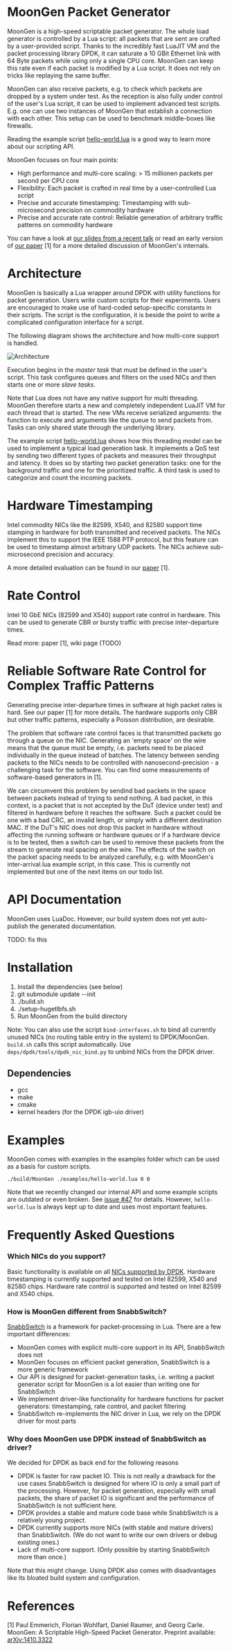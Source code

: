 # MoonGen Packet Generator

MoonGen is a high-speed scriptable packet generator.
The whole load generator is controlled by a Lua script: all packets that are sent are crafted by a user-provided script.
Thanks to the incredibly fast LuaJIT VM and the packet processing library DPDK, it can saturate a 10 GBit Ethernet link with 64 Byte packets while using only a single CPU core.
MoonGen can keep this rate even if each packet is modified by a Lua script. It does not rely on tricks like replaying the same buffer.

MoonGen can also receive packets, e.g. to check which packets are dropped by a
system under test. As the reception is also fully under control of the user's
Lua script, it can be used to implement advanced test scripts. E.g. one can use
two instances of MoonGen that establish a connection with each other. This
setup can be used to benchmark middle-boxes like firewalls.

Reading the example script [hello-world.lua](https://github.com/emmericp/MoonGen/blob/master/examples/hello-world.lua) is a good way to learn more about our scripting API.

MoonGen focuses on four main points:

* High performance and multi-core scaling: > 15 millionen packets per second per CPU core
* Flexibility: Each packet is crafted in real time by a user-controlled Lua script
* Precise and accurate timestamping: Timestamping with sub-microsecond precision on commodity hardware
* Precise and accurate rate control: Reliable generation of arbitrary traffic patterns on commodity hardware

You can have a look at [our slides from a recent talk](https://raw.githubusercontent.com/emmericp/MoonGen/master/doc/Slides.pdf) or read an early version of [our paper](http://arxiv.org/abs/1410.3322) [1] for a more detailed discussion of MoonGen's internals.


# Architecture

MoonGen is basically a Lua wrapper around DPDK with utility functions for packet generation.
Users write custom scripts for their experiments. Users are encouraged to make use of hard-coded setup-specific constants in their scripts. The script is the configuration, it is beside the point to write a complicated configuration interface for a script.

The following diagram shows the architecture and how multi-core support is handled.

![Architecture](https://raw.githubusercontent.com/emmericp/MoonGen/master/doc/img/moongen-architecture.png)

Execution begins in the *master task* that must be defined in the user's script.
This task configures queues and filters on the used NICs and then starts one or more *slave tasks*.

Note that Lua does not have any native support for multi threading.
MoonGen therefore starts a new and completely independent LuaJIT VM for each thread that is started.
The new VMs receive serialized arguments: the function to execute and arguments like the queue to send packets from.
Tasks can only shared state through the underlying library.

The example script [hello-world.lua](https://github.com/emmericp/MoonGen/blob/master/examples/hello-world.lua) shows how this threading model can be used to implement a typical load generation task.
It implements a QoS test by sending two different types of packets and measures their throughput and latency. It does so by starting two packet generation tasks: one for the background traffic and one for the prioritized traffic.
A third task is used to categorize and count the incoming packets.


# Hardware Timestamping
Intel commodity NICs like the 82599, X540, and 82580 support time stamping in hardware for both transmitted and received packets.
The NICs implement this to support the IEEE 1588 PTP protocol, but this feature can be used to timestamp almost arbitrary UDP packets.
The NICs achieve sub-microsecond precision and accuracy.

A more detailed evaluation can be found in our [paper](http://arxiv.org/abs/1410.3322) [1].

# Rate Control
Intel 10 GbE NICs (82599 and X540) support rate control in hardware.
This can be used to generate CBR or bursty traffic with precise inter-departure times.

Read more: paper [1], wiki page (TODO)

# Reliable Software Rate Control for Complex Traffic Patterns
Generating precise inter-departure times in software at high packet rates is hard.
See our paper [1] for more details.
The hardware supports only CBR but other traffic patterns, especially a Poisson distribution, are desirable.

The problem that software rate control faces is that transmitted packets go through a queue on the NIC.
Generating an 'empty space' on the wire means that the queue must be empty, i.e. packets need to be placed individually in the queue instead of batches.
The latency between sending packets to the NICs needs to be controlled with nanosecond-precision - a challenging task for the software.
You can find some measurements of software-based generators in [1].

We can circumvent this problem by sendind bad packets in the space between packets instead of trying to send nothing.
A bad packet, in this context, is a packet that is not accepted by the DuT (device under test) and filtered in hardware before it reaches the software.
Such a packet could be one with a bad CRC, an invalid length, or simply with a different destination MAC.
If the DuT's NIC does not drop this packet in hardware without affecting the running software or hardware queues or if a hardware device is to be tested, then a switch can be used to remove these packets from the stream to generate real spacing on the wire.
The effects of the switch on the packet spacing needs to be analyzed carefully, e.g. with MoonGen's inter-arrival.lua example script, in this case.
This is currently not implemented but one of the next items on our todo list.


# API Documentation
MoonGen uses LuaDoc. However, our build system does not yet auto-publish the generated documentation.

TODO: fix this


# Installation

1. Install the dependencies (see below)
2. git submodule update --init
2. ./build.sh
3. ./setup-hugetlbfs.sh
4. Run MoonGen from the build directory

Note: You can also use the script `bind-interfaces.sh` to bind all currently unused NICs (no routing table entry in the system) to DPDK/MoonGen. `build.sh` calls this script automatically.
Use `deps/dpdk/tools/dpdk_nic_bind.py` to unbind NICs from the DPDK driver.


## Dependencies
* gcc
* make
* cmake
* kernel headers (for the DPDK igb-uio driver)

# Examples
MoonGen comes with examples in the examples folder which can be used as a basis for custom scripts.

    ./build/MoonGen ./examples/hello-world.lua 0 0

Note that we recently changed our internal API and some example scripts are outdated or even broken. See [issue #47](https://github.com/emmericp/MoonGen/issues/47) for details.
However, `hello-world.lua` is always kept up to date and uses most important features.

# Frequently Asked Questions

### Which NICs do you support?
Basic functionality is available on all [NICs supported by DPDK](http://dpdk.org/doc/nics).
Hardware timestamping is currently supported and tested on Intel 82599, X540 and 82580 chips.
Hardware rate control is supported and tested on Intel 82599 and X540 chips.


### How is MoonGen different from SnabbSwitch?
[SnabbSwitch](https://github.com/SnabbCo/snabbswitch) is a framework for packet-processing in Lua. 
There are a few important differences:

* MoonGen comes with explicit multi-core support in its API, SnabbSwitch does not
* MoonGen focuses on efficient packet generation, SnabbSwitch is a more generic framework
* Our API is designed for packet-generation tasks, i.e. writing a packet generator script for MoonGen is a lot easier than writing one for SnabbSwitch
* We implement driver-like functionality for hardware functions for packet generators: timestamping, rate control, and packet filtering
* SnabbSwitch re-implements the NIC driver in Lua, we rely on the DPDK driver for most parts


### Why does MoonGen use DPDK instead of SnabbSwitch as driver?
We decided for DPDK as back end for the following reasons

* DPDK is faster for raw packet IO. This is not really a drawback for the use cases SnabbSwitch is designed for where IO is only a small part of the processing. However, for packet generation, especially with small packets, the share of packet IO is significant and the performance of SnabbSwitch is not sufficient here.
* DPDK provides a stable and mature code base while SnabbSwitch is a relatively young project.
* DPDK currently supports more NICs (with stable and mature drivers) than SnabbSwitch. (We do not want to write our own drivers or debug existing ones.)
* Lack of multi-core support. (Only possible by starting SnabbSwitch more than once.)

Note that this might change. Using DPDK also comes with disadvantages like its bloated build system and configuration.

# References
[1] Paul Emmerich, Florian Wohlfart, Daniel Raumer, and Georg Carle. MoonGen: A Scriptable High-Speed Packet Generator. Preprint available: [arXiv:1410.3322](http://arxiv.org/abs/1410.3322)  
